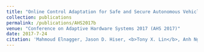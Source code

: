 ```yaml
---
title: "Online Control Adaptation for Safe and Secure Autonomous Vehicle Operations"
collection: publications
permalink: /publications/AHS2017b
venue: "Conference on Adaptive Hardware Systems 2017 (AHS 2017)"
date: 2017-7-24
citation: 'Mahmoud Elnagger, Jason D. Hiser, <b>Tony X. Lin</b>, Anh Nguyen-Tuong, Michele Co, Jack W. Davidson, and Nicola Bezzo. <i>2018 Annual American Control Conference (ACC).</i> <b>IEEE, 2018</b>.'
---
```

